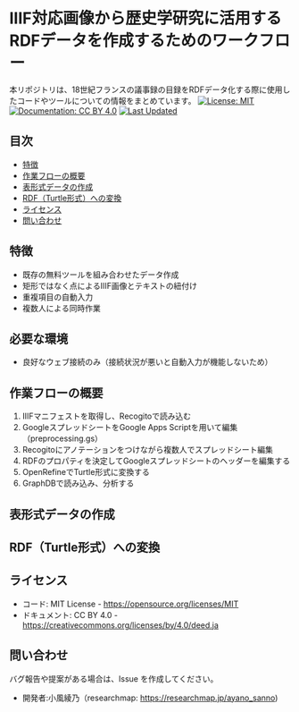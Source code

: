 # IIIF対応画像から歴史学研究に活用するRDFデータを作成するためのワークフロー
本リポジトリは、18世紀フランスの議事録の目録をRDFデータ化する際に使用したコードやツールについての情報をまとめています。
[![License: MIT](https://img.shields.io/badge/License-MIT-green.svg)](LICENSE)
[![Documentation: CC BY 4.0](https://img.shields.io/badge/Docs-CC%20BY%204.0-blue.svg)](LICENSE)
[![Last Updated](https://img.shields.io/github/last-commit/ayanosk/historical-rdf-workflow)](https://github.com/ayanosk/historical-rdf-workflow)

## 目次
- [特徴](#特徴)
- [作業フローの概要](#作業フローの概要)
- [表形式データの作成](#表形式データの作成)
- [RDF（Turtle形式）への変換](#RDF（Turtle形式）への変換)
- [ライセンス](#ライセンス)
- [問い合わせ](#問い合わせ)

## 特徴
- 既存の無料ツールを組み合わせたデータ作成
- 矩形ではなく点によるIIIF画像とテキストの紐付け
- 重複項目の自動入力
- 複数人による同時作業

## 必要な環境
- 良好なウェブ接続のみ（接続状況が悪いと自動入力が機能しないため）

## 作業フローの概要
1. IIIFマニフェストを取得し、Recogitoで読み込む
2. GoogleスプレッドシートをGoogle Apps Scriptを用いて編集（preprocessing.gs）
3. Recogitoにアノテーションをつけながら複数人でスプレッドシート編集
4. RDFのプロパティを決定してGoogleスプレッドシートのヘッダーを編集する
5. OpenRefineでTurtle形式に変換する
6. GraphDBで読み込み、分析する

## 表形式データの作成

## RDF（Turtle形式）への変換

## ライセンス
- コード: MIT License - https://opensource.org/licenses/MIT
- ドキュメント: CC BY 4.0 - https://creativecommons.org/licenses/by/4.0/deed.ja

## 問い合わせ
バグ報告や提案がある場合は、Issue を作成してください。

- 開発者:小風綾乃（researchmap: https://researchmap.jp/ayano_sanno)



